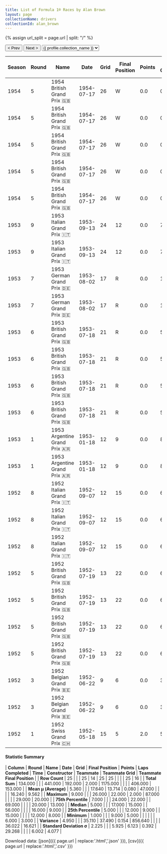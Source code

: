 ```yaml
---
title: List of Formula 1® Races by Alan Brown
layout: page
collectionName: drivers
collectionId: alan_brown
---
```


{% assign url_split = page.url | split: "/" %}
<div id="collection-navigation">
<button onclick="selector.options[selector.selectedIndex-1].value && (window.location = selector.options[selector.selectedIndex-1].value);">&lt; Prev</button>
<button onclick="selector.options[selector.selectedIndex+1].value && (window.location = selector.options[selector.selectedIndex+1].value);">Next &gt;</button>
<select id="selector" onchange="this.options[this.selectedIndex].value && (window.location = this.options[this.selectedIndex].value);">
  {% for collectionId in site.data[page.collectionName].refs %}
    {% if collectionId == page.collectionId %}
      {% assign selected = "selected" %}
    {% else %}
      {% assign selected = "" %}
    {% endif %}
    {% assign profile = site.data[page.collectionName][collectionId].profile %}
    <option value="/f1/{{ page.collectionName }}/{{ collectionId }}/{{ url_split[4] }}" {{ selected }}>{{ profile.collection_name }}</option>
  {% endfor %}
</select>
</div>

| Season | Round | Name | Date | Grid | Final Position | Points | Laps Completed | Time | Constructor | Teammate | Teammate Grid | Teammate Final Position |
|--|--|--|--|--|--|--|--|--|--|--|--|--|
| 1954 | 5 | 1954 British Grand Prix 🇬🇧 | 1954-07-17 | 26 | W | 0.0 | 0 |   | Cooper 🇬🇧 | [Bob Gerard 🇬🇧](/f1/drivers/gerard) | 18 | 10 |
| 1954 | 5 | 1954 British Grand Prix 🇬🇧 | 1954-07-17 | 26 | W | 0.0 | 0 |   | Cooper 🇬🇧 | [Horace Gould 🇬🇧](/f1/drivers/gould) | 20 | 15 |
| 1954 | 5 | 1954 British Grand Prix 🇬🇧 | 1954-07-17 | 26 | W | 0.0 | 0 |   | Cooper 🇬🇧 | [Peter Whitehead 🇬🇧](/f1/drivers/whitehead) | 24 | R |
| 1954 | 5 | 1954 British Grand Prix 🇬🇧 | 1954-07-17 | 26 | W | 0.0 | 0 |   | Cooper 🇬🇧 | [Eric Brandon 🇬🇧](/f1/drivers/brandon) | 25 | R |
| 1954 | 5 | 1954 British Grand Prix 🇬🇧 | 1954-07-17 | 26 | W | 0.0 | 0 |   | Cooper 🇬🇧 | [Rodney Nuckey 🇬🇧](/f1/drivers/nuckey) | 29 | W |
| 1953 | 9 | 1953 Italian Grand Prix 🇮🇹 | 1953-09-13 | 24 | 12 | 0.0 | 70 |   | Cooper 🇬🇧 | [Stirling Moss 🇬🇧](/f1/drivers/moss) | 10 | 13 |
| 1953 | 9 | 1953 Italian Grand Prix 🇮🇹 | 1953-09-13 | 24 | 12 | 0.0 | 70 |   | Cooper 🇬🇧 | [Ken Wharton 🇬🇧](/f1/drivers/wharton) | 19 | N |
| 1953 | 7 | 1953 German Grand Prix 🇩🇪 | 1953-08-02 | 17 | R | 0.0 | 15 |   | Cooper 🇬🇧 | [Stirling Moss 🇬🇧](/f1/drivers/moss) | 12 | 6 |
| 1953 | 7 | 1953 German Grand Prix 🇩🇪 | 1953-08-02 | 17 | R | 0.0 | 15 |   | Cooper 🇬🇧 | [Rodney Nuckey 🇬🇧](/f1/drivers/nuckey) | 20 | 11 |
| 1953 | 6 | 1953 British Grand Prix 🇬🇧 | 1953-07-18 | 21 | R | 0.0 | 56 |   | Cooper 🇬🇧 | [Ken Wharton 🇬🇧](/f1/drivers/wharton) | 11 | 8 |
| 1953 | 6 | 1953 British Grand Prix 🇬🇧 | 1953-07-18 | 21 | R | 0.0 | 56 |   | Cooper 🇬🇧 | [Peter Whitehead 🇬🇧](/f1/drivers/whitehead) | 14 | 9 |
| 1953 | 6 | 1953 British Grand Prix 🇬🇧 | 1953-07-18 | 21 | R | 0.0 | 56 |   | Cooper 🇬🇧 | [Jimmy Stewart 🇬🇧](/f1/drivers/jimmy_stewart) | 15 | R |
| 1953 | 6 | 1953 British Grand Prix 🇬🇧 | 1953-07-18 | 21 | R | 0.0 | 56 |   | Cooper 🇬🇧 | [Tony Crook 🇬🇧](/f1/drivers/crook) | 25 | R |
| 1953 | 1 | 1953 Argentine Grand Prix 🇦🇷 | 1953-01-18 | 12 | 9 | 0.0 | 87 |   | Cooper 🇬🇧 | [John Barber 🇬🇧](/f1/drivers/john_barber) | 16 | 8 |
| 1953 | 1 | 1953 Argentine Grand Prix 🇦🇷 | 1953-01-18 | 12 | 9 | 0.0 | 87 |   | Cooper 🇬🇧 | [Adolfo Cruz 🇦🇷](/f1/drivers/cruz) | 13 | R |
| 1952 | 8 | 1952 Italian Grand Prix 🇮🇹 | 1952-09-07 | 12 | 15 | 0.0 | 68 |   | Cooper 🇬🇧 | [Ken Wharton 🇬🇧](/f1/drivers/wharton) | 15 | 9 |
| 1952 | 8 | 1952 Italian Grand Prix 🇮🇹 | 1952-09-07 | 12 | 15 | 0.0 | 68 |   | Cooper 🇬🇧 | [Eric Brandon 🇬🇧](/f1/drivers/brandon) | 20 | 13 |
| 1952 | 8 | 1952 Italian Grand Prix 🇮🇹 | 1952-09-07 | 12 | 15 | 0.0 | 68 |   | Cooper 🇬🇧 | [Mike Hawthorn 🇬🇧](/f1/drivers/hawthorn) | 12 | N |
| 1952 | 5 | 1952 British Grand Prix 🇬🇧 | 1952-07-19 | 13 | 22 | 0.0 | 69 |   | Cooper 🇬🇧 | [Mike Hawthorn 🇬🇧](/f1/drivers/hawthorn) | 7 | 3 |
| 1952 | 5 | 1952 British Grand Prix 🇬🇧 | 1952-07-19 | 13 | 22 | 0.0 | 69 |   | Cooper 🇬🇧 | [Reg Parnell 🇬🇧](/f1/drivers/reg_parnell) | 6 | 7 |
| 1952 | 5 | 1952 British Grand Prix 🇬🇧 | 1952-07-19 | 13 | 22 | 0.0 | 69 |   | Cooper 🇬🇧 | [Eric Brandon 🇬🇧](/f1/drivers/brandon) | 18 | 20 |
| 1952 | 5 | 1952 British Grand Prix 🇬🇧 | 1952-07-19 | 13 | 22 | 0.0 | 69 |   | Cooper 🇬🇧 | [David Murray 🇬🇧](/f1/drivers/murray) | 22 | R |
| 1952 | 3 | 1952 Belgian Grand Prix 🇧🇪 | 1952-06-22 | 9 | 6 | 0.0 | 34 |   | Cooper 🇬🇧 | [Mike Hawthorn 🇬🇧](/f1/drivers/hawthorn) | 6 | 4 |
| 1952 | 3 | 1952 Belgian Grand Prix 🇧🇪 | 1952-06-22 | 9 | 6 | 0.0 | 34 |   | Cooper 🇬🇧 | [Eric Brandon 🇬🇧](/f1/drivers/brandon) | 12 | 9 |
| 1952 | 1 | 1952 Swiss Grand Prix 🇨🇭 | 1952-05-18 | 15 | 5 | 2.0 | 59 |   | Cooper 🇬🇧 | [Eric Brandon 🇬🇧](/f1/drivers/brandon) | 17 | 8 |

#### Statistic Summary

| **Column** | **Round** | **Name** | **Date** | **Grid** | **Final Position** | **Points** | **Laps Completed** | **Time** | **Constructor** | **Teammate** | **Teammate Grid** | **Teammate Final Position** |
| **Row Count** | 25 |  |  | 25 | 14 | 25 | 25 |  |  |  | 25 | 16 |
| **Total Sum** | 134.000 |  |  | 441.000 | 192.000 | 2.000 | 1175.000 |  |  |  | 406.000 | 153.000 |
| **Mean μ (Average)** | 5.360 |  |  | 17.640 | 13.714 | 0.080 | 47.000 |  |  |  | 16.240 | 9.562 |
| **Maximum** | 9.000 |  |  | 26.000 | 22.000 | 2.000 | 87.000 |  |  |  | 29.000 | 20.000 |
| **75th Percentile** | 7.000 |  |  | 24.000 | 22.000 |  | 69.000 |  |  |  | 20.000 | 13.000 |
| **Median** | 5.000 |  |  | 17.000 | 15.000 |  | 56.000 |  |  |  | 16.000 | 9.000 |
| **25th Percentile** | 5.000 |  |  | 12.000 | 9.000 |  | 15.000 |  |  |  | 12.000 | 8.000 |
| **Minimum** | 1.000 |  |  | 9.000 | 5.000 |  |  |  |  |  | 6.000 | 3.000 |
| **Variance** | 4.950 |  |  | 35.110 | 37.490 | 0.154 | 856.640 |  |  |  | 36.022 | 16.621 |
| **Standard Deviation σ** | 2.225 |  |  | 5.925 | 6.123 | 0.392 | 29.268 |  |  |  | 6.002 | 4.077 |

Download data: [json]({{ page.url | replace:'.html','.json' }}), [csv]({{ page.url | replace:'.html','.csv' }})
